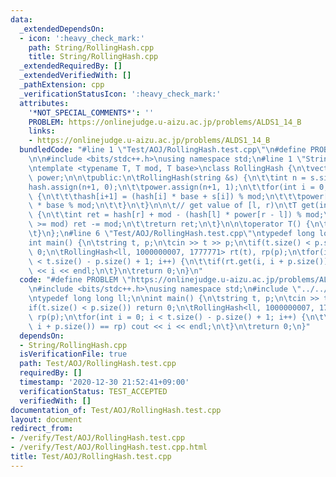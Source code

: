 ```yaml
---
data:
  _extendedDependsOn:
  - icon: ':heavy_check_mark:'
    path: String/RollingHash.cpp
    title: String/RollingHash.cpp
  _extendedRequiredBy: []
  _extendedVerifiedWith: []
  _pathExtension: cpp
  _verificationStatusIcon: ':heavy_check_mark:'
  attributes:
    '*NOT_SPECIAL_COMMENTS*': ''
    PROBLEM: https://onlinejudge.u-aizu.ac.jp/problems/ALDS1_14_B
    links:
    - https://onlinejudge.u-aizu.ac.jp/problems/ALDS1_14_B
  bundledCode: "#line 1 \"Test/AOJ/RollingHash.test.cpp\"\n#define PROBLEM \"https://onlinejudge.u-aizu.ac.jp/problems/ALDS1_14_B\"\
    \n\n#include <bits/stdc++.h>\nusing namespace std;\n#line 1 \"String/RollingHash.cpp\"\
    \ntemplate <typename T, T mod, T base>\nclass RollingHash {\n\tvector<T> hash,\
    \ power;\n\n\tpublic:\n\tRollingHash(string &s) {\n\t\tint n = s.size();\n\t\t\
    hash.assign(n+1, 0);\n\t\tpower.assign(n+1, 1);\n\t\tfor(int i = 0; i < n; i++)\
    \ {\n\t\t\thash[i+1] = (hash[i] * base + s[i]) % mod;\n\t\t\tpower[i+1] = power[i]\
    \ * base % mod;\n\t\t}\n\t}\n\n\t// get value of [l, r)\n\tT get(int l, int r)\
    \ {\n\t\tint ret = hash[r] + mod - (hash[l] * power[r - l]) % mod;\n\t\tif(ret\
    \ >= mod) ret -= mod;\n\t\treturn ret;\n\t}\n\n\toperator T() {\n\t\treturn hash.back();\n\
    \t}\n};\n#line 6 \"Test/AOJ/RollingHash.test.cpp\"\ntypedef long long ll;\n\n\
    int main() {\n\tstring t, p;\n\tcin >> t >> p;\n\tif(t.size() < p.size()) return\
    \ 0;\n\tRollingHash<ll, 1000000007, 1777771> rt(t), rp(p);\n\tfor(int i = 0; i\
    \ < t.size() - p.size() + 1; i++) {\n\t\tif(rt.get(i, i + p.size()) == rp) cout\
    \ << i << endl;\n\t}\n\treturn 0;\n}\n"
  code: "#define PROBLEM \"https://onlinejudge.u-aizu.ac.jp/problems/ALDS1_14_B\"\n\
    \n#include <bits/stdc++.h>\nusing namespace std;\n#include \"../../String/RollingHash.cpp\"\
    \ntypedef long long ll;\n\nint main() {\n\tstring t, p;\n\tcin >> t >> p;\n\t\
    if(t.size() < p.size()) return 0;\n\tRollingHash<ll, 1000000007, 1777771> rt(t),\
    \ rp(p);\n\tfor(int i = 0; i < t.size() - p.size() + 1; i++) {\n\t\tif(rt.get(i,\
    \ i + p.size()) == rp) cout << i << endl;\n\t}\n\treturn 0;\n}"
  dependsOn:
  - String/RollingHash.cpp
  isVerificationFile: true
  path: Test/AOJ/RollingHash.test.cpp
  requiredBy: []
  timestamp: '2020-12-30 21:52:41+09:00'
  verificationStatus: TEST_ACCEPTED
  verifiedWith: []
documentation_of: Test/AOJ/RollingHash.test.cpp
layout: document
redirect_from:
- /verify/Test/AOJ/RollingHash.test.cpp
- /verify/Test/AOJ/RollingHash.test.cpp.html
title: Test/AOJ/RollingHash.test.cpp
---
```

